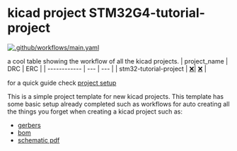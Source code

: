 # kicad project STM32G4-tutorial-project
[![.github/workflows/main.yaml](https://github.com/CanSource/STM32G4-tutorial-project/actions/workflows/main.yaml/badge.svg?branch=action_update)](https://github.com/CanSource/STM32G4-tutorial-project/actions/workflows/main.yaml)

a cool table showing the workflow of all the kicad projects.
| project_name | DRC | ERC |
| ------------ | --- | --- |
| stm32-tutorial-project | [❌](https://github.com/CanSource/STM32G4-tutorial-project/actions/runs/14375060910/attempts/1#summary-40305430211)| [❌](https://github.com/CanSource/STM32G4-tutorial-project/actions/runs/14375060910/attempts/1#summary-40305430203) | 

for a quick guide check [project setup](#project-setup)

This is a simple project template for new kicad projects. This template has some basic setup already completed such as workflows for auto creating all the things you forget when creating a kicad project such as:

- [gerbers](https://github.com/CanSource/STM32G4-tutorial-project/tree/action_update/stm32-tutorial-project_gerber.zip)
- [bom](https://github.com/CanSource/STM32G4-tutorial-project/tree/action_update/stm32-tutorial-project_bom_report.md)
- [schematic pdf](https://github.com/CanSource/STM32G4-tutorial-project/tree/action_update/stm32-tutorial-project_schematic.pdf)

